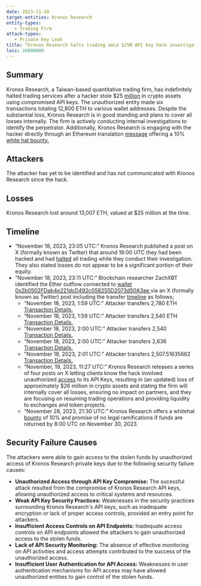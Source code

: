 ```yaml
---
date: 2023-11-20
target-entities: Kronos Research 
entity-types: 
   - Trading Firm
attack-types:
   - Private Key Leak
title: “Kronos Research halts trading amid $25M API key hack investigation”
loss: 26000000
---
```


## Summary

Kronos Research, a Taiwan-based quantitative trading firm, has indefinitely halted trading services after a hacker stole $25 [million](https://cointelegraph.com/news/kronos-research-halts-trading-25-m-hack-investigation) in crypto assets using compromised API keys. The unauthorized entity made six transactions totaling 12,800 ETH to various wallet addresses. Despite the substantial loss, Kronos Research is in good standing and plans to cover all losses internally. The firm is actively conducting internal investigations to identify the perpetrator. Additionally, Kronos Research is engaging with the hacker directly through an Ethereum translation [message](https://etherscan.io/tx/0xfa5f39e439f057f36faa5874934146d07815b32fa231200ff0096dee7f4bc83f) offering a 10% [white hat bounty.](https://cryptopotato.com/kronos-research-offers-10-bounty-following-26-million-hack/) 

## Attackers

The attacker has yet to be identified and has not communicated with Kronos Research since the hack.

## Losses

Kronos Research lost around 13,007 ETH, valued at $25 million at the time.

## Timeline

   - “November 18, 2023, 23:05 UTC:” Kronos Research published a post on X (formally known as Twitter) that around 19:00 UTC they had been hacked and had [halted](https://twitter.com/ResearchKronos/status/1726013733888041376) all trading while they conduct their investigation. They also stated losses do not appear to be a significant portion of their equity. 
   - “November 18, 2023, 23:11 UTC:” Blockchain researcher ZachXBT identified the Ether outflow connected to [wallet 0x2b0502FDab4e221dcD492c058255D2073d50A3ae ](https://etherscan.io/address/0x2b0502FDab4e221dcD492c058255D2073d50A3ae) via an X (formally known as Twitter) post including the transfer [timeline](https://twitter.com/zachxbt/status/1726015231023796233?ref_src=twsrc%5Etfw%7Ctwcamp%5Etweetembed%7Ctwterm%5E1726016901770367372%7Ctwgr%5E596be3057cdaed30babe6b82a0373ad61de75da5%7Ctwcon%5Es2_&ref_url=https%3A%2F%2Fcrypto.news%2Fkronos-trading-firm-suffers-security-breach-losses-25m%2F) as follows;
      - “November 18, 2023, 1:59 UTC:” Attacker transfers 2,780 ETH [Transaction Details.](https://etherscan.io/tx/0xccbd9a91b3bb69bb990e57bcde5ed7ecebaeea948f85119836482c54785aa152) 
      - “November 18, 2023, 1:59 UTC:” Attacker transfers 2,540  ETH [Transaction Details.](https://etherscan.io/tx/0x500b9882da53e6d8ddff46b378fcd70838feef389b6aad4583b3f7d020de165c)
      - “November 18, 2023, 2:00 UTC:” Attacker transfers 2,540 [Transaction Details.](https://etherscan.io/tx/0x2fe7648952289e3c8d6477f2c6434e573ec424231bbd23ec1351fa6a11030d8e)
      - “November 18, 2023, 2:00 UTC:” Attacker transfers 2,636 [Transaction Details.](https://etherscan.io/tx/0x4f62df8581fb07dc1deef220d73a5a29fdc84f1e3a99c42ada8d4dd6c1ba843c)
      - "November 18, 2023, 2:01 UTC:” Attacker transfers 2,507.51635662 [Transaction Details.](https://etherscan.io/tx/0x3a24b938eb3c446b3dfcb42fb1430ac65020df95a9c9595986ed6cfb37739cb3)
      - “November, 19, 2023, 11:27 UTC:” Kronos Research releases a series of four posts on X letting clients know the hack involved unauthorized [access](https://twitter.com/ResearchKronos/status/1726203102842466650) to its API Keys, resulting in (an updated) loss of approximately $26 million in crypto assets and stating the firm will internally cover all losses, ensuring no impact on partners, and they are focusing on resuming trading operations and providing liquidity to exchanges and token projects.
      - “November 28, 2023, 21:30 UTC:” Kronos Research offers a whitehat [bounty](https://dailycoin.com/kronos-research-issues-ultimatum-to-reclaim-stolen-26m/0) of 10% and promise of no legal ramifications if funds are returned by 8:00 UTC on November 30, 2023.

## Security Failure Causes

The attackers were able to gain access to the stolen funds by unauthorized access of Kronos Research private keys due to the following security failure causes:

   - **Unauthorized Access through API Key Compromise:**
The sucessful attack resulted from the compromise of Kronos Research API keys, allowing unauthorized access to critical systems and resources.
   - **Weak API Key Security Practices:**
Weaknesses in the security practices surrounding Kronos Research's API keys, such as inadequate encryption or lack of proper access controls, provided an entry point for attackers.
   - **Insufficient Access Controls on API Endpoints:**
Inadequate access controls on API endpoints allowed the attackers to gain unauthorized access to the stolen funds.
   - **Lack of API Security Monitoring:**
The absence of effective monitoring on API activities and access attempts contributed to the success of the unauthorized access.
   - **Insufficient User Authentication for API Access:**
Weaknesses in user authentication mechanisms for API access may have allowed unauthorized entities to gain control of the stolen funds.
